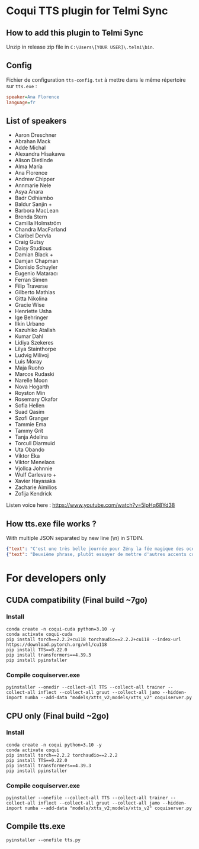 # Coqui TTS plugin for Telmi Sync

## How to add this plugin to Telmi Sync

Unzip in release zip file in `C:\Users\[YOUR USER]\.telmi\bin`.

## Config

Fichier de configuration `tts-config.txt` à mettre dans le même répertoire sur `tts.exe` :

```cfg
speaker=Ana Florence
language=fr
```

## List of speakers

- Aaron Dreschner
- Abrahan Mack
- Adde Michal
- Alexandra Hisakawa
- Alison Dietlinde
- Alma María
- Ana Florence
- Andrew Chipper
- Annmarie Nele
- Asya Anara
- Badr Odhiambo
- Baldur Sanjin +
- Barbora MacLean
- Brenda Stern
- Camilla Holmström
- Chandra MacFarland
- Claribel Dervla
- Craig Gutsy
- Daisy Studious 
- Damian Black +
- Damjan Chapman
- Dionisio Schuyler
- Eugenio Mataracı
- Ferran Simen
- Filip Traverse
- Gilberto Mathias
- Gitta Nikolina
- Gracie Wise
- Henriette Usha
- Ige Behringer
- Ilkin Urbano
- Kazuhiko Atallah
- Kumar Dahl
- Lidiya Szekeres
- Lilya Stainthorpe
- Ludvig Milivoj
- Luis Moray
- Maja Ruoho
- Marcos Rudaski
- Narelle Moon
- Nova Hogarth
- Royston Min
- Rosemary Okafor
- Sofia Hellen
- Suad Qasim
- Szofi Granger
- Tammie Ema
- Tammy Grit
- Tanja Adelina
- Torcull Diarmuid
- Uta Obando
- Viktor Eka
- Viktor Menelaos
- Vjollca Johnnie
- Wulf Carlevaro +
- Xavier Hayasaka
- Zacharie Aimilios
- Zofija Kendrick

Listen voice here : https://www.youtube.com/watch?v=5lpHq68Yd38

## How tts.exe file works ?

With multiple JSON separated by new line (\n) in STDIN.

```json
{"text": "C'est une très belle journée pour Zény la fée magique des océans.", "output_file": ".\\test.wav"}
{"text": "Deuxième phrase, plutôt essayer de mettre d'autres accents comme celui là.", "output_file": ".\\test2.wav"}
```

# For developers only

## CUDA compatibility (Final build ~7go)

### Install

```shell
conda create -n coqui-cuda python=3.10 -y
conda activate coqui-cuda
pip install torch==2.2.2+cu118 torchaudio==2.2.2+cu118 --index-url https://download.pytorch.org/whl/cu118
pip install TTS==0.22.0
pip install transformers==4.39.3
pip install pyinstaller
```

### Compile coquiserver.exe

```shell
pyinstaller --onedir --collect-all TTS --collect-all trainer --collect-all inflect --collect-all gruut --collect-all jamo --hidden-import numba --add-data "models/xtts_v2;models/xtts_v2" coquiserver.py
```

## CPU only (Final build ~2go)

### Install

```shell
conda create -n coqui python=3.10 -y
conda activate coqui
pip install torch==2.2.2 torchaudio==2.2.2
pip install TTS==0.22.0
pip install transformers==4.39.3
pip install pyinstaller
```

### Compile coquiserver.exe

```shell
pyinstaller --onefile --collect-all TTS --collect-all trainer --collect-all inflect --collect-all gruut --collect-all jamo --hidden-import numba --add-data "models/xtts_v2;models/xtts_v2" coquiserver.py
```

## Compile tts.exe

```shell
pyinstaller --onefile tts.py
```
